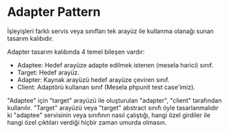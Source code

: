 # Adapter Pattern

İşleyişleri farklı servis veya sınıfları tek arayüz ile kullanma olanağı sunan tasarım kalıbıdır.

Adapter tasarım kalıbında 4 temel bileşen vardır:

- Adaptee: Hedef arayüze adapte edilmek istenen (mesela harici) sınıf.
- Target: Hedef arayüz.
- Adapter: Kaynak arayüzü hedef arayüze çeviren sınıf.
- Client: Adaptörü kullanan sınıf (Mesela phpunit test case'imiz).

"Adaptee" için "target" arayüzü ile oluşturulan "adapter", "client" tarafından kullanılır. "Target" arayüzü veya "target" abstract sınıfı öyle tasarlanmalıdır ki "adaptee" servisinin veya sınıfının nasıl çalıştığı, hangi özel girdiler ile hangi özel çıktıları verdiği hiçbir zaman umurda olmasın.